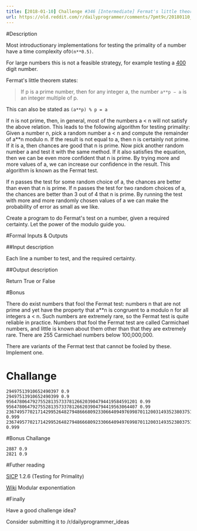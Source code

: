 ```yaml
---
title: [2018-01-10] Challenge #346 [Intermediate] Fermat's little theorem
url: https://old.reddit.com/r/dailyprogrammer/comments/7pmt9c/20180110_challenge_346_intermediate_fermats/
---
```


#Description

Most introductionary implementations for testing the primality of a number have a time complexity of`O(n**0.5)`.

For large numbers this is not a feasible strategy, for example testing a [400](https://en.wikipedia.org/wiki/Largest_known_prime_number) digit number.

Fermat's little theorem states:

>  If p is a prime number, then for any integer a, the number `a**p − a` is an integer multiple of p. 

This can also be stated as `(a**p) % p = a`

If n is not prime, then, in general, most of the numbers a < n will not satisfy the above relation. This leads to the following algorithm for testing primality: Given a number n, pick a random number a < n and compute the remainder of a**n modulo n. If the result is not equal to a, then n is certainly not prime. If it is a, then chances are good that n is prime. Now pick another random number a and test it with the same method. If it also satisfies the equation, then we can be even more confident that n is prime. By trying more and more values of a, we can increase our confidence in the result. This algorithm is known as the Fermat test.

If n passes the test for some random choice of a, the chances are better than even that n is prime. If n passes the test for two random choices of a, the chances are better than 3 out of 4 that n is prime. By running the test with more and more randomly chosen values of a we can make the probability of error as small as we like.

Create a program to do Fermat's test on a number, given a required certainty. Let the power of the modulo guide you.

#Formal Inputs & Outputs

##Input description

Each line a number to test, and the required certainty.

##Output description

Return True or False

#Bonus

There do exist numbers that fool the Fermat test: numbers n that are not prime and yet have the property that a**n is congruent to a modulo n for all integers a < n. Such numbers are extremely rare, so the Fermat test is quite reliable in practice. Numbers that fool the Fermat test are called Carmichael numbers, and little is known about them other than that they are extremely rare. There are 255 Carmichael numbers below 100,000,000.

There are variants of the Fermat test that cannot be fooled by these. Implement one.

# Challange

    29497513910652490397 0.9
    29497513910652490399 0.9
    95647806479275528135733781266203904794419584591201 0.99
    95647806479275528135733781266203904794419563064407 0.99
    2367495770217142995264827948666809233066409497699870112003149352380375124855230064891220101264893169 0.999
    2367495770217142995264827948666809233066409497699870112003149352380375124855230068487109373226251983 0.999

#Bonus Challange

    2887 0.9
    2821 0.9

#Futher reading

[SICP](https://mitpress.mit.edu/sicp/toc/toc.html) 1.2.6 (Testing for Primality)

[Wiki](https://en.wikipedia.org/wiki/Modular_exponentiation) Modular exponentiation


#Finally

Have a good challenge idea?

Consider submitting it to /r/dailyprogrammer_ideas